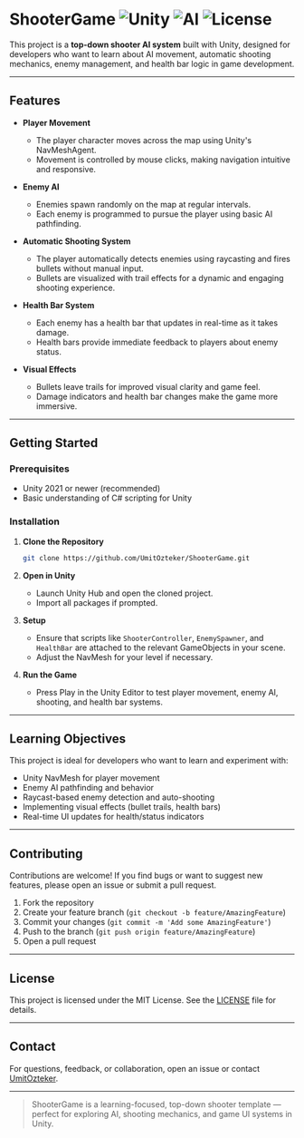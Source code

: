 # ShooterGame ![Unity](https://img.shields.io/badge/Engine-Unity-blue) ![AI](https://img.shields.io/badge/AI-Enabled-green) ![License](https://img.shields.io/github/license/UmitOzteker/ShooterGame)

This project is a **top-down shooter AI system** built with Unity, designed for developers who want to learn about AI movement, automatic shooting mechanics, enemy management, and health bar logic in game development.

---

## Features

- **Player Movement**
  - The player character moves across the map using Unity's NavMeshAgent.
  - Movement is controlled by mouse clicks, making navigation intuitive and responsive.

- **Enemy AI**
  - Enemies spawn randomly on the map at regular intervals.
  - Each enemy is programmed to pursue the player using basic AI pathfinding.

- **Automatic Shooting System**
  - The player automatically detects enemies using raycasting and fires bullets without manual input.
  - Bullets are visualized with trail effects for a dynamic and engaging shooting experience.

- **Health Bar System**
  - Each enemy has a health bar that updates in real-time as it takes damage.
  - Health bars provide immediate feedback to players about enemy status.

- **Visual Effects**
  - Bullets leave trails for improved visual clarity and game feel.
  - Damage indicators and health bar changes make the game more immersive.

---

## Getting Started

### Prerequisites

- Unity 2021 or newer (recommended)
- Basic understanding of C# scripting for Unity

### Installation

1. **Clone the Repository**
   ```sh
   git clone https://github.com/UmitOzteker/ShooterGame.git
   ```
2. **Open in Unity**
   - Launch Unity Hub and open the cloned project.
   - Import all packages if prompted.

3. **Setup**
   - Ensure that scripts like `ShooterController`, `EnemySpawner`, and `HealthBar` are attached to the relevant GameObjects in your scene.
   - Adjust the NavMesh for your level if necessary.

4. **Run the Game**
   - Press Play in the Unity Editor to test player movement, enemy AI, shooting, and health bar systems.

---

## Learning Objectives

This project is ideal for developers who want to learn and experiment with:

- Unity NavMesh for player movement
- Enemy AI pathfinding and behavior
- Raycast-based enemy detection and auto-shooting
- Implementing visual effects (bullet trails, health bars)
- Real-time UI updates for health/status indicators

---

## Contributing

Contributions are welcome! If you find bugs or want to suggest new features, please open an issue or submit a pull request.

1. Fork the repository
2. Create your feature branch (`git checkout -b feature/AmazingFeature`)
3. Commit your changes (`git commit -m 'Add some AmazingFeature'`)
4. Push to the branch (`git push origin feature/AmazingFeature`)
5. Open a pull request

---

## License

This project is licensed under the MIT License. See the [LICENSE](LICENSE) file for details.

---

## Contact

For questions, feedback, or collaboration, open an issue or contact [UmitOzteker](https://github.com/UmitOzteker).

---

> ShooterGame is a learning-focused, top-down shooter template — perfect for exploring AI, shooting mechanics, and game UI systems in Unity.

